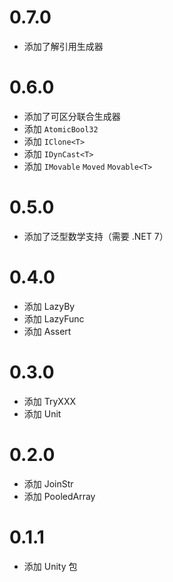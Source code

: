 # 0.7.0
  - 添加了解引用生成器

# 0.6.0
  - 添加了可区分联合生成器
  - 添加 `AtomicBool32`
  - 添加 `IClone<T>`
  - 添加 `IDynCast<T>`
  - 添加 `IMovable` `Moved` `Movable<T>`

# 0.5.0
  - 添加了泛型数学支持（需要 .NET 7）

# 0.4.0
  - 添加 LazyBy
  - 添加 LazyFunc
  - 添加 Assert

# 0.3.0
  - 添加 TryXXX
  - 添加 Unit

# 0.2.0
  - 添加 JoinStr
  - 添加 PooledArray

# 0.1.1
  - 添加 Unity 包

